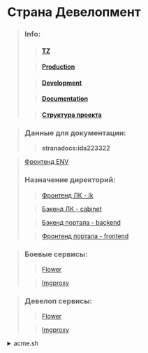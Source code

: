 # Страна Девелопмент

> ### Info:
> 
> > #### [TZ](https://docs.google.com/document/d/1RawsXArHg90TCpl2ev2jGgHS5bRGM7vPc8OQIdF7r6g/edit#)
>
> > #### [Production](https://msk.strana.com/) 
> 
> > #### [Development](https://strana.strana.com/)
> 
> > #### [Documentation](https://lk.strana.idacloud.ru/api/docs/)
>
> > #### [Структура проекта](https://docs.google.com/document/d/1mNYIEnMtVm5UQJHZ4k2pJVspPxObzXgTS2xrWtl-qn8/edit?usp=sharing)

> ### Данные для документации:
> ><strong>stranadocs:ida223322</strong>


> [Фронтенд ENV](https://gitlab.idacloud.ru/Idaproject/strana/strana/-/blob/master/frontends/README.md)
> ### Назначение директорий:
> 
> >[Фронтенд ЛК - lk](https://gitlab.idacloud.ru/Idaproject/strana/strana/-/tree/master/lk)
> 
> >[Бэкенд ЛК - cabinet](https://gitlab.idacloud.ru/Idaproject/strana/strana/-/tree/master/cabinet)
> 
> >[Бэкенд портала - backend](https://gitlab.idacloud.ru/Idaproject/strana/strana/-/tree/master/backend)
> 
> >[Фронтенд портала - frontend](https://gitlab.idacloud.ru/Idaproject/strana/strana/-/tree/master/frontend)

> ### Боевые сервисы:
> > [Flower](https://msk.strana.com/flower)
> 
> > [Imgproxy](https://imgproxy.strana.com)

> ### Девелоп сервисы:
> > [Flower](https://strana.idacloud.ru/flower)
> 
> > [Imgproxy](https://imgproxy.strana.idacloud.ru)

<details>
<summary>acme.sh</summary>

<p>

```sh
acme.sh --issue \
 -d www.strana.com \
 -d strana.com \
 -d msk.strana.com \
 -d lk.strana.com \
 -d mo.strana.com \
 -d tmn.strana.com \
 -d ekb.strana.com \
 -d spb.strana.com \
 -d imgproxy.strana.com \
-w /var/www/local_static --config-home /acme.sh
```
</p>

<p>

```sh
acme.sh --install-cert \
 -d www.strana.com \
 -d strana.com \
 -d msk.strana.com \
 -d lk.strana.com \
 -d mo.strana.com \
 -d tmn.strana.com \
 -d ekb.strana.com \
 -d spb.strana.com \
 -d imgproxy.strana.com \
--config-home /acme.sh --key-file /etc/nginx/certs/key.pem --fullchain-file /etc/nginx/certs/cert.pem --reloadcmd "nginx -s reload"
```
</p>

</details>
